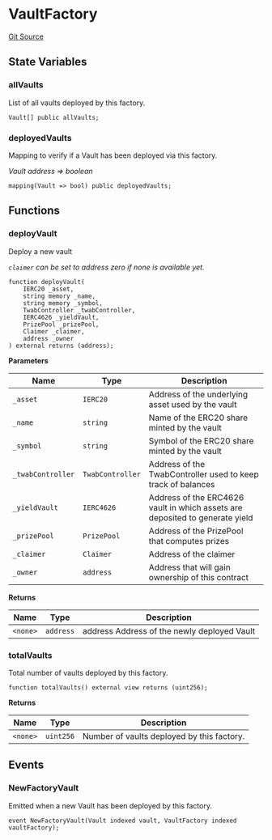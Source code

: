 # VaultFactory
[Git Source](https://github.com/GenerationSoftware/pt-v5-vault/blob/main/src/VaultFactory.sol)


## State Variables
### allVaults
List of all vaults deployed by this factory.


```solidity
Vault[] public allVaults;
```


### deployedVaults
Mapping to verify if a Vault has been deployed via this factory.

*Vault address => boolean*


```solidity
mapping(Vault => bool) public deployedVaults;
```


## Functions
### deployVault

Deploy a new vault

*`claimer` can be set to address zero if none is available yet.*


```solidity
function deployVault(
    IERC20 _asset,
    string memory _name,
    string memory _symbol,
    TwabController _twabController,
    IERC4626 _yieldVault,
    PrizePool _prizePool,
    Claimer _claimer,
    address _owner
) external returns (address);
```
**Parameters**

|Name|Type|Description|
|----|----|-----------|
|`_asset`|`IERC20`|Address of the underlying asset used by the vault|
|`_name`|`string`|Name of the ERC20 share minted by the vault|
|`_symbol`|`string`|Symbol of the ERC20 share minted by the vault|
|`_twabController`|`TwabController`|Address of the TwabController used to keep track of balances|
|`_yieldVault`|`IERC4626`|Address of the ERC4626 vault in which assets are deposited to generate yield|
|`_prizePool`|`PrizePool`|Address of the PrizePool that computes prizes|
|`_claimer`|`Claimer`|Address of the claimer|
|`_owner`|`address`|Address that will gain ownership of this contract|

**Returns**

|Name|Type|Description|
|----|----|-----------|
|`<none>`|`address`|address Address of the newly deployed Vault|


### totalVaults

Total number of vaults deployed by this factory.


```solidity
function totalVaults() external view returns (uint256);
```
**Returns**

|Name|Type|Description|
|----|----|-----------|
|`<none>`|`uint256`|Number of vaults deployed by this factory.|


## Events
### NewFactoryVault
Emitted when a new Vault has been deployed by this factory.


```solidity
event NewFactoryVault(Vault indexed vault, VaultFactory indexed vaultFactory);
```

